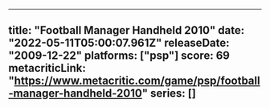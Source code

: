 
---
title: "Football Manager Handheld 2010"
date: "2022-05-11T05:00:07.961Z"
releaseDate: "2009-12-22"
platforms: ["psp"]
score: 69
metacriticLink: "https://www.metacritic.com/game/psp/football-manager-handheld-2010"
series: []
---
